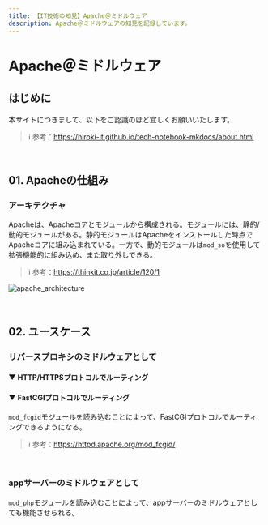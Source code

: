 ```yaml
---
title: 【IT技術の知見】Apache＠ミドルウェア
description: Apache＠ミドルウェアの知見を記録しています。
---
```


# Apache＠ミドルウェア

## はじめに

本サイトにつきまして、以下をご認識のほど宜しくお願いいたします。

> ℹ️ 参考：https://hiroki-it.github.io/tech-notebook-mkdocs/about.html

<br>

## 01. Apacheの仕組み

### アーキテクチャ

Apacheは、Apacheコアとモジュールから構成される。モジュールには、静的/動的モジュールがある。静的モジュールはApacheをインストールした時点でApacheコアに組み込まれている。一方で、動的モジュールは```mod_so```を使用して拡張機能的に組み込め、また取り外しできる。

> ℹ️ 参考：https://thinkit.co.jp/article/120/1

![apache_architecture](https://raw.githubusercontent.com/hiroki-it/tech-notebook/master/images/apache_architecture.png)

<br>

## 02. ユースケース

### リバースプロキシのミドルウェアとして

#### ▼ HTTP/HTTPSプロトコルでルーティング

#### ▼ FastCGIプロトコルでルーティング

```mod_fcgid```モジュールを読み込むことによって、FastCGIプロトコルでルーティングできるようになる。

> ℹ️ 参考：https://httpd.apache.org/mod_fcgid/

<br>

### appサーバーのミドルウェアとして

```mod_php```モジュールを読み込むことによって、appサーバーのミドルウェアとしても機能させられる。

<br>
